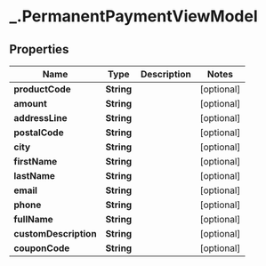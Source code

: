 # _.PermanentPaymentViewModel

## Properties
Name | Type | Description | Notes
------------ | ------------- | ------------- | -------------
**productCode** | **String** |  | [optional] 
**amount** | **String** |  | [optional] 
**addressLine** | **String** |  | [optional] 
**postalCode** | **String** |  | [optional] 
**city** | **String** |  | [optional] 
**firstName** | **String** |  | [optional] 
**lastName** | **String** |  | [optional] 
**email** | **String** |  | [optional] 
**phone** | **String** |  | [optional] 
**fullName** | **String** |  | [optional] 
**customDescription** | **String** |  | [optional] 
**couponCode** | **String** |  | [optional] 


